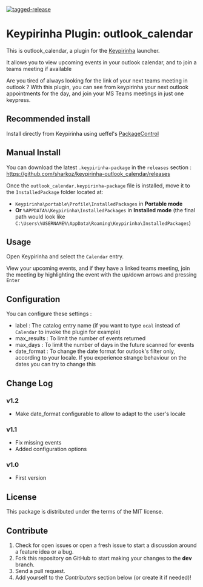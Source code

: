 [![tagged-release](https://github.com/sharkoz/keypirinha-outlook_calendar/actions/workflows/main.yml/badge.svg)](https://github.com/sharkoz/keypirinha-outlook_calendar/actions/workflows/main.yml)

# Keypirinha Plugin: outlook_calendar

This is outlook_calendar, a plugin for the
[Keypirinha](http://keypirinha.com) launcher.

It allows you to view upcoming events in your outlook calendar,
and to join a teams meeting if available 

Are you tired of always looking for the link of your next teams meeting in outlook ?
With this plugin, you can see from keypirinha your next outlook appointments for the day,
and join your MS Teams meetings in just one keypress.


## Recommended install

Install directly from Keypirinha using ueffel's [PackageControl](https://github.com/ueffel/Keypirinha-PackageControl)


## Manual Install

You can download the latest `.keypirinha-package` in the `releases` section :
https://github.com/sharkoz/keypirinha-outlook_calendar/releases

Once the `outlook_calendar.keypirinha-package` file is installed,
move it to the `InstalledPackage` folder located at:

* `Keypirinha\portable\Profile\InstalledPackages` in **Portable mode**
* **Or** `%APPDATA%\Keypirinha\InstalledPackages` in **Installed mode** (the
  final path would look like
  `C:\Users\%USERNAME%\AppData\Roaming\Keypirinha\InstalledPackages`)


## Usage

Open Keypirinha and select the `Calendar` entry.

View your upcoming events, and if they have a linked teams meeting, join the meeting
by highlighting the event with the up/down arrows and pressing `Enter`


## Configuration

You can configure these settings :

* label : The catalog entry name (if you want to type `ocal` instead of `Calendar` to invoke the plugin for example)
* max_results : To limit the number of events returned
* max_days : To limit the number of days in the future scanned for events
* date_format : To change the date format for outlook's filter only, according to your locale. If you experience strange 
behaviour on the dates you can try to change this


## Change Log

### v1.2
* Make date_format configurable to allow to adapt to the user's locale

### v1.1
* Fix missing events
* Added configuration options

### v1.0

* First version


## License

This package is distributed under the terms of the MIT license.


## Contribute

1. Check for open issues or open a fresh issue to start a discussion around a
   feature idea or a bug.
2. Fork this repository on GitHub to start making your changes to the **dev**
   branch.
3. Send a pull request.
4. Add yourself to the *Contributors* section below (or create it if needed)!
